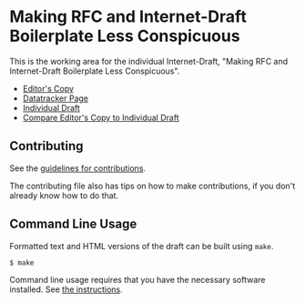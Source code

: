 <!-- regenerate: on (set to off if you edit this file) -->

# Making RFC and Internet-Draft Boilerplate Less Conspicuous

This is the working area for the individual Internet-Draft, "Making RFC and Internet-Draft Boilerplate Less Conspicuous".

* [Editor's Copy](https://martinthomson.github.io/bottom-fluff/#go.draft-thomson-rswg-bottom-fluff.html)
* [Datatracker Page](https://datatracker.ietf.org/doc/draft-thomson-rswg-bottom-fluff)
* [Individual Draft](https://datatracker.ietf.org/doc/html/draft-thomson-rswg-bottom-fluff)
* [Compare Editor's Copy to Individual Draft](https://martinthomson.github.io/bottom-fluff/#go.draft-thomson-rswg-bottom-fluff.diff)


## Contributing

See the
[guidelines for contributions](https://github.com/martinthomson/bottom-fluff/blob/main/CONTRIBUTING.md).

The contributing file also has tips on how to make contributions, if you
don't already know how to do that.

## Command Line Usage

Formatted text and HTML versions of the draft can be built using `make`.

```sh
$ make
```

Command line usage requires that you have the necessary software installed.  See
[the instructions](https://github.com/martinthomson/i-d-template/blob/main/doc/SETUP.md).

